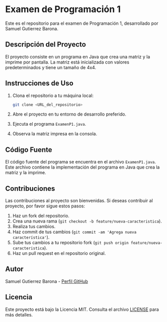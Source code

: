 # Examen de Programación 1

Este es el repositorio para el examen de Programación 1, desarrollado por Samuel Gutierrez Barona.

## Descripción del Proyecto

El proyecto consiste en un programa en Java que crea una matriz y la imprime por pantalla. La matriz está inicializada con valores predeterminados y tiene un tamaño de 4x4.

## Instrucciones de Uso

1. Clona el repositorio a tu máquina local:

   ```bash
   git clone <URL_del_repositorio>
   ```

2. Abre el proyecto en tu entorno de desarrollo preferido.
3. Ejecuta el programa `ExamenP1.java`.
4. Observa la matriz impresa en la consola.

## Código Fuente

El código fuente del programa se encuentra en el archivo `ExamenP1.java`. Este archivo contiene la implementación del programa en Java que crea la matriz y la imprime.

## Contribuciones

Las contribuciones al proyecto son bienvenidas. Si deseas contribuir al proyecto, por favor sigue estos pasos:

1. Haz un fork del repositorio.
2. Crea una nueva rama (`git checkout -b feature/nueva-caracteristica`).
3. Realiza tus cambios.
4. Haz commit de tus cambios (`git commit -am 'Agrega nueva característica'`).
5. Sube tus cambios a tu repositorio fork (`git push origin feature/nueva-caracteristica`).
6. Haz un pull request en el repositorio original.

## Autor

Samuel Gutierrez Barona - [Perfil GitHub](https://github.com/tuusuario)

## Licencia

Este proyecto está bajo la Licencia MIT. Consulta el archivo [LICENSE](LICENSE) para más detalles.

